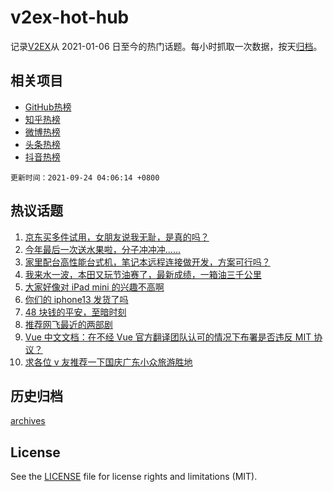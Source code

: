 # v2ex-hot-hub

 记录[V2EX](https://www.v2ex.com/)从 2021-01-06 日至今的热门话题。每小时抓取一次数据，按天[归档](archives)。
 
 ## 相关项目

- [GitHub热榜](https://github.com/lonnyzhang423/github-hot-hub)
- [知乎热榜](https://github.com/lonnyzhang423/zhihu-hot-hub)
- [微博热榜](https://github.com/lonnyzhang423/weibo-hot-hub)
- [头条热榜](https://github.com/lonnyzhang423/toutiao-hot-hub)
- [抖音热榜](https://github.com/lonnyzhang423/douyin-hot-hub)


 `更新时间：2021-09-24 04:06:14 +0800`

## 热议话题

1. [京东买多件试用，女朋友说我无耻，是真的吗？](https://www.v2ex.com/t/803529)
1. [今年最后一次送水果啦，分子冲冲冲......](https://www.v2ex.com/t/803560)
1. [家里配台高性能台式机，笔记本远程连接做开发，方案可行吗？](https://www.v2ex.com/t/803554)
1. [我来水一波，本田又玩节油赛了，最新成绩，一箱油三千公里](https://www.v2ex.com/t/803527)
1. [大家好像对 iPad mini 的兴趣不高啊](https://www.v2ex.com/t/803520)
1. [你们的 iphone13 发货了吗](https://www.v2ex.com/t/803552)
1. [48 块钱的平安，至暗时刻](https://www.v2ex.com/t/803718)
1. [推荐网飞最近的两部剧](https://www.v2ex.com/t/803528)
1. [Vue 中文文档：在不经 Vue 官方翻译团队认可的情况下布署是否违反 MIT 协议？](https://www.v2ex.com/t/803701)
1. [求各位 v 友推荐一下国庆广东小众旅游胜地](https://www.v2ex.com/t/803573)

## 历史归档

[archives](archives)

## License

See the [LICENSE](LICENSE) file for license rights and limitations (MIT).
